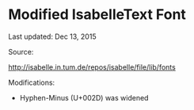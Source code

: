 # Modified IsabelleText Font

Last updated: Dec 13, 2015

Source:

http://isabelle.in.tum.de/repos/isabelle/file/lib/fonts

Modifications:

* Hyphen-Minus (U+002D) was widened
